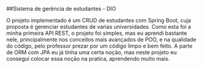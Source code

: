 ##Sistema de gerência de estudantes - DIO

O projeto implementado é um CRUD de estudantes com Spring Boot, cuja proposta é gerenciar estudantes de varias universidades.
Como esta foi a minha primeira API REST, o projeto foi simples, mas eu aprendi bastante nele, principalmente nos conceitos mais avançados de POO, e na qualidade do código, pelo professor prezar por um código limpo e bem feito.
A parte de ORM com JPA eu já tinha uma certa noção, mas neste projeto eu consegui colocar essa noção na pratica, aprendendo muito mais.
